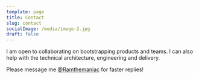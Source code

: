 ```yaml
---
template: page
title: Contact
slug: contact
socialImage: /media/image-2.jpg
draft: false
---
```

I am open to collaborating on bootstrapping products and teams. I can also help with the technical architecture, engineering and delivery. 

Please message me [@Ramthemaniac](http://twitter.com/Ramthemaniac) for faster replies!